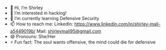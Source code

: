 - 👋 Hi, I’m Shirley
- 👀 I’m interested in hacking!
- 🌱 I’m currently learning Defensive Security
- 📫 How to reach me:
LinkedIn: https://www.linkedin.com/in/shirley-mali-a5449019b/
Mail: shirleymali95@gmail.com
- 😄 Pronouns: She/Her
- ⚡ Fun fact: The soul wants offensive, the mind could die for defensive

<!---
Shirmali/Shirmali is a ✨ special ✨ repository because its `README.md` (this file) appears on your GitHub profile.
You can click the Preview link to take a look at your changes.
--->
